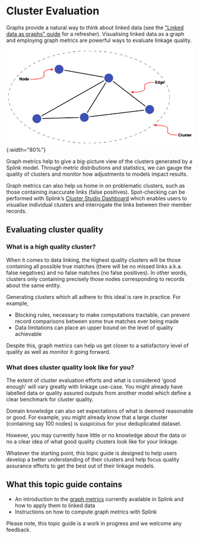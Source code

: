# Cluster Evaluation

Graphs provide a natural way to think about linked data (see the ["Linked data as graphs" guide](../../theory/linked_data_as_graphs.md) for a refresher). Visualising linked data as a graph and employing graph metrics are powerful ways to evaluate linkage quality.

![Basic Cluster](../../../img/clusters/basic_graph_cluster.drawio.png){:width="80%"}

Graph metrics help to give a big-picture view of the clusters generated by a Splink model. Through metric distributions and statistics, we can gauge the quality of clusters and monitor how adjustments to models impact results.

Graph metrics can also help us home in on problematic clusters, such as those containing inaccurate links (false positives). Spot-checking can be performed with Splink’s [Cluster Studio Dashboard](../../../charts/cluster_studio_dashboard.ipynb) which enables users to visualise individual clusters and interrogate the links between their member records.

## Evaluating cluster quality

### What is a high quality cluster?

When it comes to data linking, the highest quality clusters will be those containing all possible true matches (there will be no missed links a.k.a. false negatives) and no false matches (no false positives). In other words, clusters only containing precisely those nodes corresponding to records about the same entity.

Generating clusters which all adhere to this ideal is rare in practice. For example,

* Blocking rules, necessary to make computations tractable, can prevent record comparisons between some true matches ever being made
* Data limitations can place an upper bound on the level of quality achievable

Despite this, graph metrics can help us get closer to a satisfactory level of quality as well as monitor it going forward.

### What does cluster quality look like for you?

The extent of cluster evaluation efforts and what is considered 'good enough' will vary greatly with linkage use-case. You might already have labelled data or quality assured outputs from another model which define a clear benchmark for cluster quality.

Domain knowledge can also set expectations of what is deemed reasonable or good. For example, you might already know that a large cluster (containing say 100 nodes) is suspicious for your deduplicated dataset.

However, you may currently have little or no knowledge about the data or no a clear idea of what good quality clusters look like for your linkage.

Whatever the starting point, this topic guide is designed to help users develop a better understanding of their clusters and help focus quality assurance efforts to get the best out of their linkage models.

## What this topic guide contains

* An introduction to the [graph metrics](./graph_metrics.md) currently available in Splink and how to apply them to linked data
* Instructions on how to compute graph metrics with Splink

Please note, this topic guide is a work in progress and we welcome any feedback.